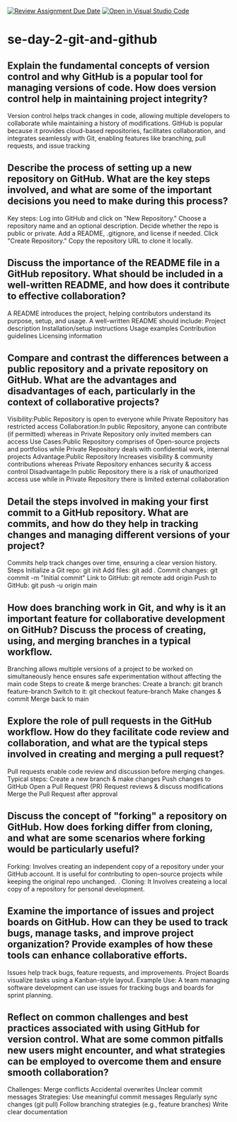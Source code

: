 [![Review Assignment Due Date](https://classroom.github.com/assets/deadline-readme-button-22041afd0340ce965d47ae6ef1cefeee28c7c493a6346c4f15d667ab976d596c.svg)](https://classroom.github.com/a/8wgCKhpZ)
[![Open in Visual Studio Code](https://classroom.github.com/assets/open-in-vscode-2e0aaae1b6195c2367325f4f02e2d04e9abb55f0b24a779b69b11b9e10269abc.svg)](https://classroom.github.com/online_ide?assignment_repo_id=18479456&assignment_repo_type=AssignmentRepo)
# se-day-2-git-and-github
## Explain the fundamental concepts of version control and why GitHub is a popular tool for managing versions of code. How does version control help in maintaining project integrity?
Version control helps track changes in code, allowing multiple developers to collaborate while maintaining a history of modifications. GitHub is popular because it provides cloud-based repositories, facilitates collaboration, and integrates seamlessly with Git, enabling features like branching, pull requests, and issue tracking
## Describe the process of setting up a new repository on GitHub. What are the key steps involved, and what are some of the important decisions you need to make during this process?
Key steps:
Log into GitHub and click on "New Repository."
Choose a repository name and an optional description.
Decide whether the repo is public or private.
Add a README, .gitignore, and license if needed.
Click "Create Repository."
Copy the repository URL to clone it locally.
## Discuss the importance of the README file in a GitHub repository. What should be included in a well-written README, and how does it contribute to effective collaboration?
A README introduces the project, helping contributors understand its purpose, setup, and usage. A well-written README should include:
Project description
Installation/setup instructions
Usage examples
Contribution guidelines
Licensing information
## Compare and contrast the differences between a public repository and a private repository on GitHub. What are the advantages and disadvantages of each, particularly in the context of collaborative projects?
Visibility:Public Repository is open to everyone while Private Repository has restricted access
Collaboration:In public Repository, anyone can contribute (if permitted) whereas in Private Repository	only invited members can access
Use Cases:Public Repository comprises of  Open-source projects and portfolios while Private Repository deals with confidential work, internal projects
Advantage:Public Repository Increases visibility & community contributions whereas Private Repository	enhances security & access control
Disadvantage:In public Repository there is a risk of unauthorized access use while in Private Repository there is limited external collaboration
## Detail the steps involved in making your first commit to a GitHub repository. What are commits, and how do they help in tracking changes and managing different versions of your project?
Commits help track changes over time, ensuring a clear version history.
Steps
Initialize a Git repo: git init
Add files: git add .
Commit changes: git commit -m "Initial commit"
Link to GitHub: git remote add origin <repo-url>
Push to GitHub: git push -u origin main

## How does branching work in Git, and why is it an important feature for collaborative development on GitHub? Discuss the process of creating, using, and merging branches in a typical workflow.
Branching allows multiple versions of a project to be worked on simultaneously hence ensures safe experimentation without affecting the main code 
Steps to create & merge branches:
Create a branch: git branch feature-branch
Switch to it: git checkout feature-branch
Make changes & commit
Merge back to main

## Explore the role of pull requests in the GitHub workflow. How do they facilitate code review and collaboration, and what are the typical steps involved in creating and merging a pull request?
Pull requests enable code review and discussion before merging changes.
Typical steps:
Create a new branch & make changes
Push changes to GitHub
Open a Pull Request (PR)
Request reviews & discuss modifications
Merge the Pull Request after approval
## Discuss the concept of "forking" a repository on GitHub. How does forking differ from cloning, and what are some scenarios where forking would be particularly useful?
Forking: Involves creating an independent copy of a repository under your GitHub account. It is useful for contributing to open-source projects while keeping the original repo unchanged. .
Cloning: It Involves createing a local copy of a repository for personal development.
## Examine the importance of issues and project boards on GitHub. How can they be used to track bugs, manage tasks, and improve project organization? Provide examples of how these tools can enhance collaborative efforts.
Issues help track bugs, feature requests, and improvements.
Project Boards visualize tasks using a Kanban-style layout.
Example Use: A team managing software development can use issues for tracking bugs and boards for sprint planning.
## Reflect on common challenges and best practices associated with using GitHub for version control. What are some common pitfalls new users might encounter, and what strategies can be employed to overcome them and ensure smooth collaboration?
Challenges:
Merge conflicts
Accidental overwrites
Unclear commit messages
Strategies:
Use meaningful commit messages
Regularly sync changes (git pull)
Follow branching strategies (e.g., feature branches)
Write clear documentation
